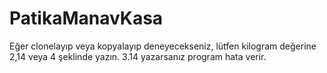 # PatikaManavKasa

Eğer clonelayıp veya kopyalayıp deneyecekseniz, lütfen kilogram değerine 2,14 veya 4 şeklinde yazın. 3.14 yazarsanız program hata verir.
